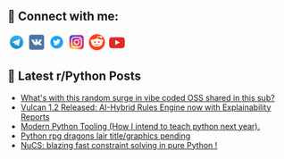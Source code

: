 ## 🔎 Connect with me:
[<img src="https://github.com/bullbesh/bullbesh/blob/main/images/Telegram.png" width="32" height="32" />](https://t.me/bullbesh)
[<img src="https://github.com/bullbesh/bullbesh/blob/main/images/VK.png" width="32" height="32" />](https://vk.com/bullbesh)
[<img src="https://github.com/bullbesh/bullbesh/blob/main/images/Twitter.png" width="32" height="32" />](https://twitter.com/bullbesh1)
[<img src="https://github.com/bullbesh/bullbesh/blob/main/images/Instagram.png" width="32" height="32" />](https://www.instagram.com/bullbesh)
[<img src="https://github.com/bullbesh/bullbesh/blob/main/images/Reddit.png" width="32" height="32" />](https://www.reddit.com/user/bullbesh)
[<img src="https://github.com/bullbesh/bullbesh/blob/main/images/YouTube.png" width="32" height="32" />](https://www.youtube.com/channel/UCtfjRs6uzgq5mfm8S06WTcg)

## 📕 Latest r/Python Posts
<!-- BLOG-POST-LIST:START -->
- [What&#39;s with this random surge in vibe coded OSS shared in this sub?](https://www.reddit.com/r/Python/comments/1m0srzd/whats_with_this_random_surge_in_vibe_coded_oss/)
- [Vulcan 1.2 Released: AI-Hybrid Rules Engine now with Explainability Reports](https://www.reddit.com/r/Python/comments/1m0red6/vulcan_12_released_aihybrid_rules_engine_now_with/)
- [Modern Python Tooling &lpar;How I intend to teach python next year&rpar;.](https://www.reddit.com/r/Python/comments/1m0rdy1/modern_python_tooling_how_i_intend_to_teach/)
- [Python rpg dragons lair title/graphics pending](https://www.reddit.com/r/Python/comments/1m0m6v4/python_rpg_dragons_lair_titlegraphics_pending/)
- [NuCS: blazing fast constraint solving in pure Python !](https://www.reddit.com/r/Python/comments/1m0ko63/nucs_blazing_fast_constraint_solving_in_pure/)
<!-- BLOG-POST-LIST:END -->
